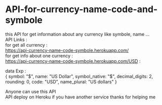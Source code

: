 # API-for-currency-name-code-and-symbole
this API for get information about any currency like symbole, name ...</br>
API Links :</br>
for get all currency :</br>
https://api-currency-name-code-symbole.herokuapp.com/  </br>
for get info about one currency :</br>
https://api-currency-name-code-symbole.herokuapp.com/USD : </br>

data Exp : </br>
{
symbol: "$",
name: "US Dollar",
symbol_native: "$",
decimal_digits: 2,
rounding: 0,
code: "USD",
name_plural: "US dollars"
}

Anyone can use this API </br>
API deploy on Heroku if you have another service thanks for helping me  